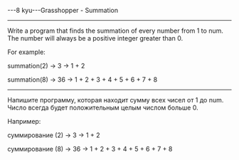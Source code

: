 ---8 kyu---Grasshopper - Summation

---

Write a program that finds the summation of every number from 1 to num. The number will always be a positive integer greater than 0.

For example:

summation(2) -> 3 ->
1 + 2

summation(8) -> 36 ->
1 + 2 + 3 + 4 + 5 + 6 + 7 + 8

---

Напишите программу, которая находит сумму всех чисел от 1 до num. Число всегда будет положительным целым числом больше 0.

Например:

суммирование (2) -> 3 ->
1 + 2

суммирование (8) -> 36 ->
1 + 2 + 3 + 4 + 5 + 6 + 7 + 8
